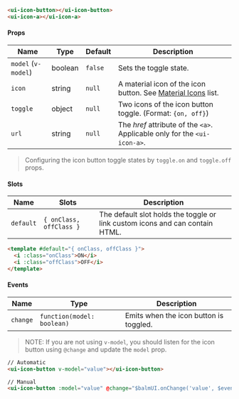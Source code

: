 ```html
<ui-icon-button></ui-icon-button>
<ui-icon-a></ui-icon-a>
```

#### Props

| Name                | Type    | Default | Description                                                               |
| ------------------- | ------- | ------- | ------------------------------------------------------------------------- |
| `model` (`v-model`) | boolean | `false` | Sets the toggle state.                                                    |
| `icon`              | string  | `null`  | A material icon of the icon button. See [Material Icons](/#/icons) list.  |
| `toggle`            | object  | `null`  | Two icons of the icon button toggle. (Format: `{on, off}`)                |
| `url`               | string  | `null`  | The _href_ attribute of the `<a>`. Applicable only for the `<ui-icon-a>`. |

> Configuring the icon button toggle states by `toggle.on` and `toggle.off` props.

#### Slots

| Name      | Slots                   | Description                                                                  |
| --------- | ----------------------- | ---------------------------------------------------------------------------- |
| `default` | `{ onClass, offClass }` | The default slot holds the toggle or link custom icons and can contain HTML. |

```html
<template #default="{ onClass, offClass }">
  <i :class="onClass">ON</i>
  <i :class="offClass">OFF</i>
</template>
```

#### Events

| Name     | Type                       | Description                            |
| -------- | -------------------------- | -------------------------------------- |
| `change` | `function(model: boolean)` | Emits when the icon button is toggled. |

> NOTE: If you are not using `v-model`, you should listen for the icon button using `@change` and update the `model` prop.

```html
// Automatic
<ui-icon-button v-model="value"></ui-icon-button>

// Manual
<ui-icon-button :model="value" @change="$balmUI.onChange('value', $event)"></ui-icon-button>
```
